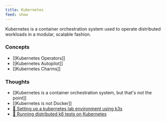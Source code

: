 ```yaml
---
title: Kubernetes
feed: show
---
```

Kubernetes is a container orchestration system []()used to operate distributed workloads in a modular, scalable fashion.

### Concepts
- [[Kubernetes Operators]]
- [[Kubernetes Autopilot]]
- [[Kubernetes Charms]]
### Thoughts
- [[Kubernetes is a container orchestration system, but that's not the point]]
- [[Kubernetes is not Docker]]
- [📖 Setting up a kubernetes lab environment using k3s](/post/setting-up-a-kubernetes-lab-cluster)
- [📖 Running distributed k6 tests on Kubernetes](/post/running-distributed-k6-tests-on-kubernetes)